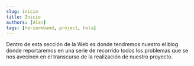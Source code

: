 ```yaml
---
slug: inicio
title: Inicio
authors: [Alan]
tags: [herzarmband, project, hola]
---
```


Dentro de esta sección de la Web es donde tendremos nuestro el blog donde reportaremos en una serie de recorrido
todos los problemas que se nos avecinen en el transcurso de la realización de nuestro proyecto.


